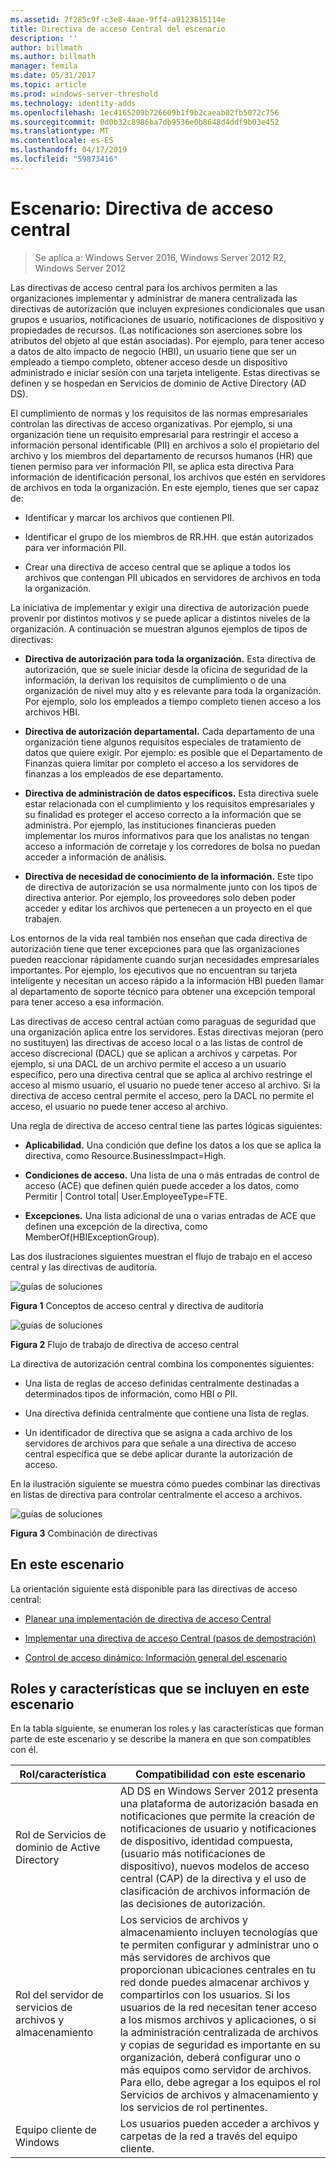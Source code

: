 ```yaml
---
ms.assetid: 7f285c9f-c3e8-4aae-9ff4-a9123815114e
title: Directiva de acceso Central del escenario
description: ''
author: billmath
ms.author: billmath
manager: femila
ms.date: 05/31/2017
ms.topic: article
ms.prod: windows-server-threshold
ms.technology: identity-adds
ms.openlocfilehash: 1ec4165209b726609b1f9b2caeab02fb5072c756
ms.sourcegitcommit: 0d0b32c8986ba7db9536e0b8648d4ddf9b03e452
ms.translationtype: MT
ms.contentlocale: es-ES
ms.lasthandoff: 04/17/2019
ms.locfileid: "59873416"
---
```

# <a name="scenario-central-access-policy"></a>Escenario: Directiva de acceso central

>Se aplica a: Windows Server 2016, Windows Server 2012 R2, Windows Server 2012

Las directivas de acceso central para los archivos permiten a las organizaciones implementar y administrar de manera centralizada las directivas de autorización que incluyen expresiones condicionales que usan grupos e usuarios, notificaciones de usuario, notificaciones de dispositivo y propiedades de recursos. (Las notificaciones son aserciones sobre los atributos del objeto al que están asociadas). Por ejemplo, para tener acceso a datos de alto impacto de negocio (HBI), un usuario tiene que ser un empleado a tiempo completo, obtener acceso desde un dispositivo administrado e iniciar sesión con una tarjeta inteligente. Estas directivas se definen y se hospedan en Servicios de dominio de Active Directory (AD DS).  
  
El cumplimiento de normas y los requisitos de las normas empresariales controlan las directivas de acceso organizativas. Por ejemplo, si una organización tiene un requisito empresarial para restringir el acceso a información personal identificable (PII) en archivos a solo el propietario del archivo y los miembros del departamento de recursos humanos (HR) que tienen permiso para ver información PII, se aplica esta directiva Para información de identificación personal, los archivos que estén en servidores de archivos en toda la organización. En este ejemplo, tienes que ser capaz de:  
  
-   Identificar y marcar los archivos que contienen PII.  
  
-   Identificar el grupo de los miembros de RR.HH. que están autorizados para ver información PII.  
  
-   Crear una directiva de acceso central que se aplique a todos los archivos que contengan PII ubicados en servidores de archivos en toda la organización.  
  
La iniciativa de implementar y exigir una directiva de autorización puede provenir por distintos motivos y se puede aplicar a distintos niveles de la organización. A continuación se muestran algunos ejemplos de tipos de directivas:  
  
-   **Directiva de autorización para toda la organización.** Esta directiva de autorización, que se suele iniciar desde la oficina de seguridad de la información, la derivan los requisitos de cumplimiento o de una organización de nivel muy alto y es relevante para toda la organización. Por ejemplo, solo los empleados a tiempo completo tienen acceso a los archivos HBI.  
  
-   **Directiva de autorización departamental.** Cada departamento de una organización tiene algunos requisitos especiales de tratamiento de datos que quiere exigir. Por ejemplo: es posible que el Departamento de Finanzas quiera limitar por completo el acceso a los servidores de finanzas a los empleados de ese departamento.  
  
-   **Directiva de administración de datos específicos.** Esta directiva suele estar relacionada con el cumplimiento y los requisitos empresariales y su finalidad es proteger el acceso correcto a la información que se administra. Por ejemplo, las instituciones financieras pueden implementar los muros informativos para que los analistas no tengan acceso a información de corretaje y los corredores de bolsa no puedan acceder a información de análisis.  
  
-   **Directiva de necesidad de conocimiento de la información.** Este tipo de directiva de autorización se usa normalmente junto con los tipos de directiva anterior. Por ejemplo, los proveedores solo deben poder acceder y editar los archivos que pertenecen a un proyecto en el que trabajen.  
  
Los entornos de la vida real también nos enseñan que cada directiva de autorización tiene que tener excepciones para que las organizaciones pueden reaccionar rápidamente cuando surjan necesidades empresariales importantes. Por ejemplo, los ejecutivos que no encuentran su tarjeta inteligente y necesitan un acceso rápido a la información HBI pueden llamar al departamento de soporte técnico para obtener una excepción temporal para tener acceso a esa información.  
  
Las directivas de acceso central actúan como paraguas de seguridad que una organización aplica entre los servidores. Estas directivas mejoran (pero no sustituyen) las directivas de acceso local o a las listas de control de acceso discrecional (DACL) que se aplican a archivos y carpetas. Por ejemplo, si una DACL de un archivo permite el acceso a un usuario específico, pero una directiva central que se aplica al archivo restringe el acceso al mismo usuario, el usuario no puede tener acceso al archivo. Si la directiva de acceso central permite el acceso, pero la DACL no permite el acceso, el usuario no puede tener acceso al archivo.  
  
Una regla de directiva de acceso central tiene las partes lógicas siguientes:  
  
-   **Aplicabilidad.** Una condición que define los datos a los que se aplica la directiva, como Resource.BusinessImpact=High.  
  
-   **Condiciones de acceso.** Una lista de una o más entradas de control de acceso (ACE) que definen quién puede acceder a los datos, como Permitir | Control total| User.EmployeeType=FTE.  
  
-   **Excepciones.** Una lista adicional de una o varias entradas de ACE que definen una excepción de la directiva, como MemberOf(HBIExceptionGroup).  
  
Las dos ilustraciones siguientes muestran el flujo de trabajo en el acceso central y las directivas de auditoría.  
  
![guías de soluciones](media/Scenario--Central-Access-Policy/DynamicAccessControl_RevGuide.JPG)  
  
**Figura 1** Conceptos de acceso central y directiva de auditoría  
  
![guías de soluciones](media/Scenario--Central-Access-Policy/DynamicAccessControl_RevGuide_2.JPG)  
  
**Figura 2** Flujo de trabajo de directiva de acceso central  
  
La directiva de autorización central combina los componentes siguientes:  
  
-   Una lista de reglas de acceso definidas centralmente destinadas a determinados tipos de información, como HBI o PII.  
  
-   Una directiva definida centralmente que contiene una lista de reglas.  
  
-   Un identificador de directiva que se asigna a cada archivo de los servidores de archivos para que señale a una directiva de acceso central específica que se debe aplicar durante la autorización de acceso.  
  
En la ilustración siguiente se muestra cómo puedes combinar las directivas en listas de directiva para controlar centralmente el acceso a archivos.  
  
![guías de soluciones](media/Scenario--Central-Access-Policy/DynamicAccessControl_RevGuide3.JPG)  
  
**Figura 3** Combinación de directivas  
  
## <a name="in-this-scenario"></a>En este escenario  
La orientación siguiente está disponible para las directivas de acceso central:  
  
-   [Planear una implementación de directiva de acceso Central](assetId:///0311a76d-d66c-4ddb-ade6-af586a2ad82f)  
  
-   [Implementar una directiva de acceso Central &#40;pasos de demostración&#41;](Deploy-a-Central-Access-Policy--Demonstration-Steps-.md)  
  
-   [Control de acceso dinámico: Información general del escenario](Dynamic-Access-Control--Scenario-Overview.md)  
  
## <a name="BKMK_NEW"></a>Roles y características que se incluyen en este escenario  
En la tabla siguiente, se enumeran los roles y las características que forman parte de este escenario y se describe la manera en que son compatibles con él.  
  
|Rol/característica|Compatibilidad con este escenario|  
|-----------------|---------------------------------|  
|Rol de Servicios de dominio de Active Directory|AD DS en Windows Server 2012 presenta una plataforma de autorización basada en notificaciones que permite la creación de notificaciones de usuario y notificaciones de dispositivo, identidad compuesta, (usuario más notificaciones de dispositivo), nuevos modelos de acceso central (CAP) de la directiva y el uso de clasificación de archivos información de las decisiones de autorización.|  
|Rol del servidor de servicios de archivos y almacenamiento|Los servicios de archivos y almacenamiento incluyen tecnologías que te permiten configurar y administrar uno o más servidores de archivos que proporcionan ubicaciones centrales en tu red donde puedes almacenar archivos y compartirlos con los usuarios. Si los usuarios de la red necesitan tener acceso a los mismos archivos y aplicaciones, o si la administración centralizada de archivos y copias de seguridad es importante en su organización, deberá configurar uno o más equipos como servidor de archivos. Para ello, debe agregar a los equipos el rol Servicios de archivos y almacenamiento y los servicios de rol pertinentes.|  
|Equipo cliente de Windows|Los usuarios pueden acceder a archivos y carpetas de la red a través del equipo cliente.|  
  


